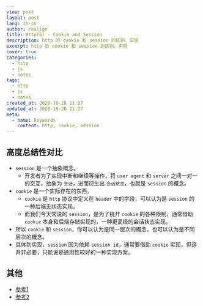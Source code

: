 ```yaml
---
view: post
layout: post
lang: zh-cn
author: realign
title: Http(6) - Cookie and Session
description: http 的 cookie 和 session 的区别、实现
excerpt: http 的 cookie 和 session 的区别、实现
cover: true
categories:
  - http
  - js
  - notes
tags:
  - http
  - js
  - notes
created_at: 2020-10-28 11:27
updated_at: 2020-10-28 11:27
meta:
  - name: keywords
    content: http, cookie, session
---
```


## 高度总结性对比

* `session` 是一个抽象概念。
  * 开发者为了实现中断和继续等操作，将 `user agent` 和 `server` 之间一对一的交互，抽象为 `会话`，进而衍生出 `会话状态`，也就是 `session` 的概念。
* `cookie` 是一个实际存在的东西。
  * `cookie` 是 `http` 协议中定义在 `header` 中的字段，可以认为是 `session` 的一种后端无状态实现。
  * 而我们今天常说的 `session`，是为了绕开 `cookie` 的各种限制，通常借助 `cookie` 本身和后端存储实现的，一种更高级的会话状态实现。
* 所以 `cookie` 和 `session`，你可以认为是同一层次的概念，也可以认为是不同层次的概念。
* 具体到实现，`session` 因为依赖 `session id`，通常要借助 `cookie` 实现，但这并非必要，只能说是通用性较好的一种实现方案。

## 其他

* [参考1](https://www.cnblogs.com/l199616j/p/11195667.html)
* [参考2](https://www.zhihu.com/question/19786827/answer/84540780)
